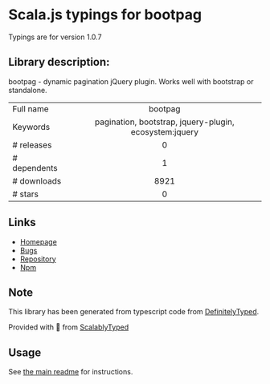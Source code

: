 
# Scala.js typings for bootpag

Typings are for version 1.0.7

## Library description:
bootpag - dynamic pagination jQuery plugin. Works well with bootstrap or standalone.

|                    |                 |
| ------------------ | :-------------: |
| Full name          | bootpag |
| Keywords           | pagination, bootstrap, jquery-plugin, ecosystem:jquery |
| # releases         | 0 |
| # dependents       | 1 |
| # downloads        | 8921 |
| # stars            | 0 |

## Links
- [Homepage](http://botmonster.github.com/jquery-bootpag)
- [Bugs](https://github.com/botmonster/jquery-bootpag/issues)
- [Repository](https://github.com/botmonster/jquery-bootpag)
- [Npm](https://www.npmjs.com/package/bootpag)
    


## Note
This library has been generated from typescript code from [DefinitelyTyped](https://definitelytyped.org).

Provided with :purple_heart: from [ScalablyTyped](https://github.com/oyvindberg/ScalablyTyped)

## Usage
See [the main readme](../../readme.md) for instructions.


